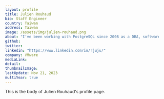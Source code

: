 ```yaml
---
layout: profile
title: Julien Rouhaud
bio: Staff Engineer
country: Taiwan
address: Taiwan
image: /assets/img/julien-rouhaud.png
about: "I've been working with PostgreSQL since 2008 as a DBA, software engineer and PostgreSQL contributor. During that time I wrote software using PostgreSQL, and contributed to it writing new features, fixing bugs and reviewing code. I'm a recognized PostgreSQL Major Contributor."
github:
twitter: 
linkedin: "https://www.linkedin.com/in/rjuju/"
company: VMware
mediaLink:
detail:
thumbnailImage:
lastUpdate: Nov 21, 2023
multiYear: true
---
```


This is the body of Julien Rouhaud's profile page.
